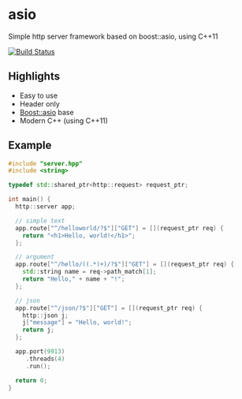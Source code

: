 # asio
Simple http server framework based on boost::asio, using C++11

[![Build Status](https://travis-ci.org/mnpk/asio.svg)](https://travis-ci.org/mnpk/asio)

## Highlights
- Easy to use
- Header only
- [Boost::asio](http://www.boost.org/doc/libs/1_57_0/doc/html/boost_asio.html) base
- Modern C++ (using C++11)

## Example
```cpp
#include "server.hpp"
#include <string>

typedef std::shared_ptr<http::request> request_ptr;

int main() {
  http::server app;

  // simple text
  app.route["^/helloworld/?$"]["GET"] = [](request_ptr req) {
    return "<h1>Hello, world!</h1>";
  };

  // argument
  app.route["^/hello/((.*)+)/?$"]["GET"] = [](request_ptr req) {
    std::string name = req->path_match[1];
    return "Hello," + name + "!";
  };

  // json
  app.route["^/json/?$"]["GET"] = [](request_ptr req) {
    http::json j;
    j["message"] = "Hello, world!";
    return j;
  };

  app.port(9913)
     .threads(4)
     .run();

  return 0;
}
```
